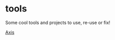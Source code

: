 # tools
Some cool tools and projects to use, re-use or fix! 



[Axis](https://axis.apache.org/axis/java/user-guide.html)    


